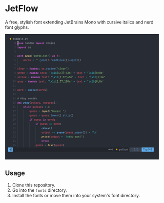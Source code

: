 # JetFlow

A free, stylish font extending JetBrains Mono with cursive italics and nerd font glyphs.

![](./screenshots/screenshot1.png)

## Usage
1. Clone this repository.
2. Go into the `fonts` directory.
3. Install the fonts or move them into your system's font directory.
